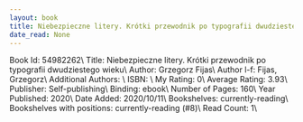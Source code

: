 ```yaml
---
layout: book
title: Niebezpieczne litery. Krótki przewodnik po typografii dwudziestego wieku
date_read: None
---
```


Book Id: 54982262\ 
Title: Niebezpieczne litery. Krótki przewodnik po typografii dwudziestego wieku\ 
Author: Grzegorz Fijas\ 
Author l-f: Fijas, Grzegorz\ 
Additional Authors: \ 
ISBN: \ 
My Rating: 0\ 
Average Rating: 3.93\ 
Publisher: Self-publishing\ 
Binding: ebook\ 
Number of Pages: 160\ 
Year Published: 2020\ 
Date Added: 2020/10/11\ 
Bookshelves: currently-reading\ 
Bookshelves with positions: currently-reading (#8)\ 
Read Count: 1\ 

